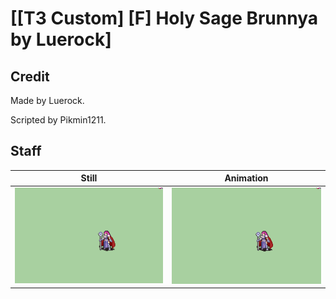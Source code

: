 # [\[T3 Custom\] \[F\] Holy Sage Brunnya by Luerock]

## Credit

Made by Luerock.

Scripted by Pikmin1211.
	
## Staff

| Still | Animation |
| :---: | :-------: |
| ![Staff still](./Staff_000.png) | ![Staff animation](./Staff.gif) |
